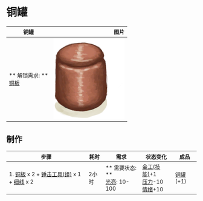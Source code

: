 # 铜罐  
>   
  
  铜罐  |   图片   
 ----  |  ----:   
 ** 解锁需求: **<br>[铜板](CopperSheet.md)  |  <img decoding="async" src="Sprite/CopperJar.png" href="a.md" style="max-width:300px;max-height:300px;">   
  
## 制作  
步骤  |  耗时  |  需求  |  状态变化  |  成品  
----  |  ----  |  ----  |  ----  |  ----  
1. [铜板](CopperSheet.md) x 2 + [锤击工具(组)](GpTag_Hammer.md) x 1 + [细线](CordFiber.md) x 2  |  2小时  |  ** 需要状态: **<br>[光亮](Light.md): 10-100  |  [金工(技能)](Skill_Metalworking.md)+1<br>[压力](Stress.md)-10<br>[情绪](Morale.md)+10  |  [铜罐](CopperJar.md)(+1)  


<script>document.title="铜罐 - 卡牌生存百科 Card Survival Wiki";</script>